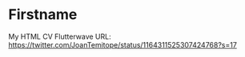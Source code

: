 # Firstname
My HTML CV
Flutterwave URL: https://twitter.com/JoanTemitope/status/1164311525307424768?s=17
